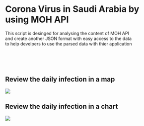 # Corona Virus in Saudi Arabia by using MOH API

This script is desinged for analysing the content of MOH API <br>
and create another JSON format with easy access to the data <br>
to help develpers to use the parsed data with thier application <br>

<br><br><br>
## Review the daily infection in a map 

<img src="https://github.com/Rooman77/Corona-Virus-in-Saudi-Arabia-by-using-MOH-API/blob/master/MAPreview.JPG"/>


## Review the daily infection in a chart

<img src="https://github.com/Rooman77/Corona-Virus-in-Saudi-Arabia-by-using-MOH-API/blob/master/ReviewChart.png"/>
